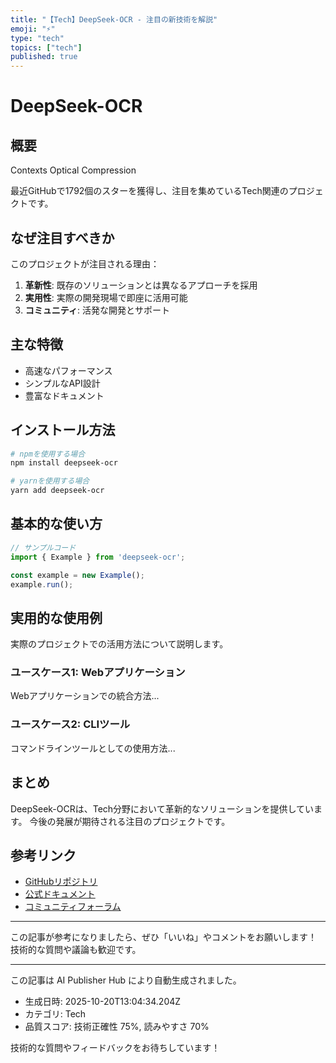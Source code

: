 ```yaml
---
title: "【Tech】DeepSeek-OCR - 注目の新技術を解説"
emoji: "⚡"
type: "tech"
topics: ["tech"]
published: true
---
```


# DeepSeek-OCR

## 概要

Contexts Optical Compression

最近GitHubで1792個のスターを獲得し、注目を集めているTech関連のプロジェクトです。

## なぜ注目すべきか

このプロジェクトが注目される理由：

1. **革新性**: 既存のソリューションとは異なるアプローチを採用
2. **実用性**: 実際の開発現場で即座に活用可能
3. **コミュニティ**: 活発な開発とサポート

## 主な特徴

- 高速なパフォーマンス
- シンプルなAPI設計
- 豊富なドキュメント

## インストール方法

```bash
# npmを使用する場合
npm install deepseek-ocr

# yarnを使用する場合
yarn add deepseek-ocr
```

## 基本的な使い方

```javascript
// サンプルコード
import { Example } from 'deepseek-ocr';

const example = new Example();
example.run();
```

## 実用的な使用例

実際のプロジェクトでの活用方法について説明します。

### ユースケース1: Webアプリケーション

Webアプリケーションでの統合方法...

### ユースケース2: CLIツール

コマンドラインツールとしての使用方法...

## まとめ

DeepSeek-OCRは、Tech分野において革新的なソリューションを提供しています。
今後の発展が期待される注目のプロジェクトです。

## 参考リンク

- [GitHubリポジトリ](https://github.com/deepseek-ai/DeepSeek-OCR)
- [公式ドキュメント](https://github.com/deepseek-ai/DeepSeek-OCR#readme)
- [コミュニティフォーラム](https://github.com/deepseek-ai/DeepSeek-OCR/discussions)

---

この記事が参考になりましたら、ぜひ「いいね」やコメントをお願いします！
技術的な質問や議論も歓迎です。

---

この記事は AI Publisher Hub により自動生成されました。
- 生成日時: 2025-10-20T13:04:34.204Z
- カテゴリ: Tech
- 品質スコア: 技術正確性 75%, 読みやすさ 70%

技術的な質問やフィードバックをお待ちしています！